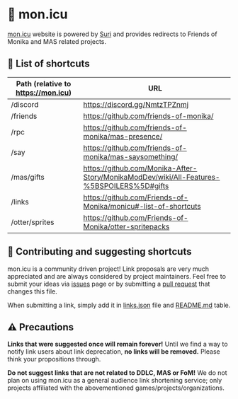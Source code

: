# 🔗 mon.icu

[mon.icu](https://mon.icu) website is powered by [Suri](https://github.com/jstayton/suri) and provides redirects
to Friends of Monika and MAS related projects.

## 📜 List of shortcuts

| Path (relative to https://mon.icu) | URL                                                    |
|------------------------------------|--------------------------------------------------------|
| /discord                           | https://discord.gg/NmtzTPZnmj                          |
| /friends                           | https://github.com/friends-of-monika/                  |
| /rpc                               | https://github.com/friends-of-monika/mas-presence/     |
| /say                               | https://github.com/friends-of-monika/mas-saysomething/ |
| /mas/gifts                         | https://github.com/Monika-After-Story/MonikaModDev/wiki/All-Features-%5BSPOILERS%5D#gifts |
| /links                             | https://github.com/Friends-of-Monika/monicu#-list-of-shortcuts |
| /otter/sprites                     | https://github.com/Friends-of-Monika/otter-spritepacks |

## 🙋 Contributing and suggesting shortcuts

mon.icu is a community driven project! Link proposals are very much appreciated and are always
considered by project maintainers. Feel free to submit your ideas via [issues][1] page or by
submitting a [pull request][2] that changes this file.

When submitting a link, simply add it in [links.json][3] file and [README.md][4] table.

## ⚠️ Precautions

**Links that were suggested once will remain forever!** Until we find a way to notify link users
about link deprecation, **no links will be removed.** Please think your propositions through.

**Do not suggest links that are not related to DDLC, MAS or FoM!** We do not plan on using mon.icu
as a general audience link shortening service; only projects affiliated with the abovementioned
games/projects/organizations.


[1]: https://github.com/Friends-of-Monika/monicu/issues
[2]: https://github.com/Friends-of-Monika/monicu/pulls
[3]: https://github.com/Friends-of-Monika/monicu/blob/master/src/links.json
[4]: https://github.com/Friends-of-Monika/monicu/blob/373d2dce8512ff7f1afdafe0d4a9568935f7374b/README.md?plain=1#L6-L15
